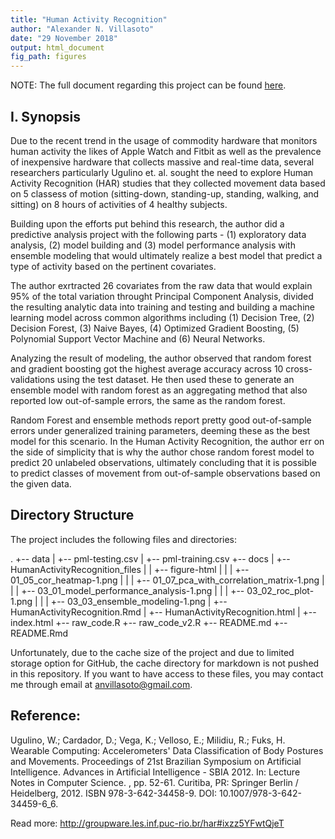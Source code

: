 ```yaml
---
title: "Human Activity Recognition"
author: "Alexander N. Villasoto"
date: "29 November 2018"
output: html_document
fig_path: figures
---
```




NOTE: The full document regarding this project can be found [here](https://arseniusnott.github.io/Human-Activity-Recognition/).

## I. Synopsis
Due to the recent trend in the usage of commodity hardware that monitors human activity the likes of Apple Watch and Fitbit as well as the prevalence of inexpensive hardware that collects massive and real-time data, several researchers particularly Ugulino et. al. sought the need to explore Human Activity Recognition (HAR) studies that they collected movement data based on 5 classess of motion  (sitting-down, standing-up, standing, walking, and sitting) on 8 hours of activities of 4 healthy subjects. 

Building upon the efforts put behind this research, the author did a predictive analysis project with the following parts - (1) exploratory data analysis, (2) model building and (3) model performance analysis with ensemble modeling that would ultimately realize a best model that predict a type of activity based on the pertinent covariates.

The author exrtracted 26 covariates from the raw data that would explain 95% of the total variation throught Principal Component Analysis, divided the resulting analytic data into training and testing and building a machine learning model across common algorithms including (1) Decision Tree, (2) Decision Forest, (3) Naive Bayes, (4) Optimized Gradient Boosting, (5) Polynomial Support Vector Machine and (6) Neural Networks.

Analyzing the result of modeling, the author observed that random forest and gradient boosting got the highest average accuracy across 10 cross-validations using the test dataset. He then used these to generate an ensemble model with random forest as an aggregating method that also reported low out-of-sample errors, the same as the random forest. 

Random Forest and ensemble methods report pretty good out-of-sample errors under generalized training parameters, deeming these as the best model for this scenario. In the Human Activity Recognition, the author err on the side of simplicity that is why the author chose random forest model to predict 20 unlabeled observations, ultimately concluding that it is possible to predict classes of movement from out-of-sample observations based on the given data.

## Directory Structure

The project includes the following files and directories:

.
+-- data
|   +-- pml-testing.csv
|   +-- pml-training.csv
+-- docs
|   +-- HumanActivityRecognition_files
|   |   +-- figure-html
|   |   |   +-- 01_05_cor_heatmap-1.png
|   |   |   +-- 01_07_pca_with_correlation_matrix-1.png
|   |   |   +-- 03_01_model_performance_analysis-1.png
|   |   |   +-- 03_02_roc_plot-1.png
|   |   |   +-- 03_03_ensemble_modeling-1.png
|   +-- HumanActivityRecognition.Rmd
|   +-- HumanActivityRecognition.html
|   +-- index.html
+-- raw_code.R
+-- raw_code_v2.R
+-- README.md
+-- README.Rmd

Unfortunately, due to the cache size of the project and due to limited storage option for GitHub, the cache directory for markdown is not pushed in this repository. If you want to have access to these files, you may contact me through email at [anvillasoto@gmail.com](mailto:anvillasoto@gmail.com).

## Reference:

Ugulino, W.; Cardador, D.; Vega, K.; Velloso, E.; Milidiu, R.; Fuks, H. Wearable Computing: Accelerometers' Data Classification of Body Postures and Movements. Proceedings of 21st Brazilian Symposium on Artificial Intelligence. Advances in Artificial Intelligence - SBIA 2012. In: Lecture Notes in Computer Science. , pp. 52-61. Curitiba, PR: Springer Berlin / Heidelberg, 2012. ISBN 978-3-642-34458-9. DOI: 10.1007/978-3-642-34459-6_6. 

Read more: http://groupware.les.inf.puc-rio.br/har#ixzz5YFwtQjeT
